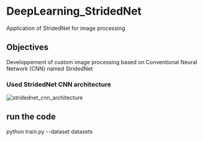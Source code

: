 # DeepLearning_StridedNet
Application of StridedNet for image processing 
## Objectives 
Developpement of custom image processing based on Conventional Neural Network (CNN) named StridedNet
### Used StridedNet CNN architecture 
![stridednet_cnn_architecture](https://user-images.githubusercontent.com/40611217/50615712-f7405980-0ee5-11e9-8373-cb7176f53004.JPG)
## run the code 
python train.py --dataset datasets
